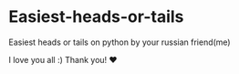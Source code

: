 # Easiest-heads-or-tails
Easiest heads or tails on python by your russian friend(me) 

I love you all :)
Thank you! ❤️ 

